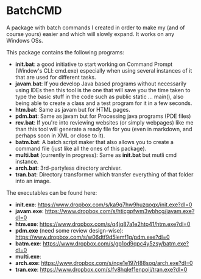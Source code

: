 # BatchCMD
A package with batch commands I created in order to make my (and of course yours) easier and which will slowly expand.
It works on any Windows OSs.

This package contains the following programs:
-   **init.bat**: a good initiative to start working on Command Prompt (Window's CLI: cmd.exe) especially when using several instances of it that are used for different tasks.
-   **javam.bat**: If you develop Java based programs without necessarily using IDEs then this tool is the one that will save you the time taken to type the basic stuff in the code such as public static ... main(), also being able to create a class and a test program for it in a few seconds.
-   **htm.bat**: Same as javam but for HTML pages.
-   **pdm.bat**: Same as javam but for Processing java programs (PDE files)
-   **rev.bat**: If you're into reviewing websites (or simply webpages) like me than this tool will generate a ready file for you (even in markdown, and perhaps soon in XML or close to it).
-   **batm.bat**: A batch script maker that also allows you to create a command file (just like all the ones of this package).
-   **multi.bat** (currently in progress): Same as **init.bat** but mutli cmd instance.
-   **arch.bat**: 3rd-partyless directory archiver.
-   **tran.bat**: Directory transformer which transfer everything of that folder into an image.

The executables can be found here:
-   **init.exe**: https://www.dropbox.com/s/ka9q7hw9huzqogx/init.exe?dl=0
-   **javam.exe**: https://www.dropbox.com/s/hticgpfwm3wbhcg/javam.exe?dl=0
-   **htm.exe**: https://www.dropbox.com/s/q4jq87a1e2htp41/htm.exe?dl=0
-   **pdm.exe** (need some review design-wise): https://www.dropbox.com/s/w06dtf9d5lemf1g/pdm.exe?dl=0
-   **batm.exe**: https://www.dropbox.com/s/gp1od9qpc4y5zsy/batm.exe?dl=0
-   **multi.exe**: 
-   **arch.exe**: https://www.dropbox.com/s/nqe1e197rl88soq/arch.exe?dl=0
-   **tran.exe**: https://www.dropbox.com/s/fv8hqlef1enpoij/tran.exe?dl=0
